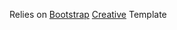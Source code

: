 Relies on [Bootstrap](http://startbootstrap.com/) [Creative](http://startbootstrap.com/template-overviews/creative/) Template
